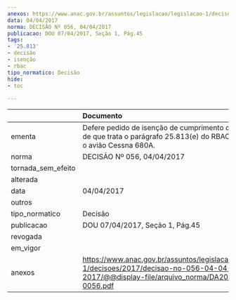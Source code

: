 ```yaml
---
anexos: https://www.anac.gov.br/assuntos/legislacao/legislacao-1/decisoes/2017/decisao-no-056-04-04-2017/@@display-file/arquivo_norma/DA2017-0056.pdf
data: 04/04/2017
norma: DECISÃO Nº 056, 04/04/2017
publicacao: DOU 07/04/2017, Seção 1, Pág.45
tags:
- '25.813'
- decisão
- isenção
- rbac
tipo_normatico: Decisão
hide: 
- toc 
 
---
```


|                    | Documento                                                                                                                                     |
|:-------------------|:----------------------------------------------------------------------------------------------------------------------------------------------|
| ementa             | Defere pedido de isenção de cumprimento do requisito de que trata o parágrafo 25.813(e) do RBAC nº 25, para o avião Cessna 680A.              |
| norma              | DECISÃO Nº 056, 04/04/2017                                                                                                                    |
| tornada_sem_efeito |                                                                                                                                               |
| alterada           |                                                                                                                                               |
| data               | 04/04/2017                                                                                                                                    |
| outros             |                                                                                                                                               |
| tipo_normatico     | Decisão                                                                                                                                       |
| publicacao         | DOU 07/04/2017, Seção 1, Pág.45                                                                                                               |
| revogada           |                                                                                                                                               |
| em_vigor           |                                                                                                                                               |
| anexos             | https://www.anac.gov.br/assuntos/legislacao/legislacao-1/decisoes/2017/decisao-no-056-04-04-2017/@@display-file/arquivo_norma/DA2017-0056.pdf |